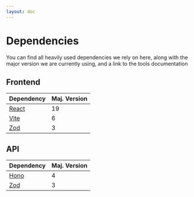```yaml
---
layout: doc
---
```


# Dependencies

You can find all heavily used dependencies we rely on here, along with the major version we are currently using, and a link to the tools documentation

## Frontend

| Dependency                                   | Maj. Version  |
| -------------------------------------------- | ------------- |
| [React](https://react.dev)                   | 19            |
| [Vite](https://vite.dev)                     | 6             |
| [Zod](https://zod.dev)                       | 3             |

## API

| Dependency                                   | Maj. Version  |
| -------------------------------------------- | ------------- |
| [Hono](https://hono.dev)                     | 4             |
| [Zod](https://zod.dev)                       | 3             |

